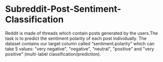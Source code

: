 # Subreddit-Post-Sentiment-Classification
Reddit is made of threads which contain posts generated by the users.The task is to predict the sentiment polarity of each post individually. The dataset contains our target column called “sentiment.polarity” which can take 5 values: "very negative", "negative", "neutral", "positive" and "very positive" (multi-label classification/prediction).
